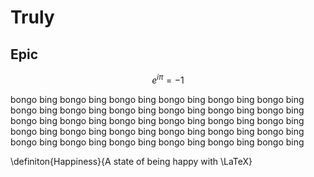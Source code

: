 # Truly
## Epic
$$ 
e^{i\pi} = -1
$$

bongo bing
bongo bing
bongo bing
bongo bing
bongo bing
bongo bing
bongo bing
bongo bing
bongo bing
bongo bing
bongo bing
bongo bing
bongo bing
bongo bing
bongo bing
bongo bing
bongo bing
bongo bing
bongo bing
bongo bing
bongo bing
bongo bing
bongo bing
bongo bing
bongo bing
bongo bing
bongo bing
bongo bing
bongo bing
bongo bing

\definiton{Happiness}{A state of being happy with \LaTeX}

